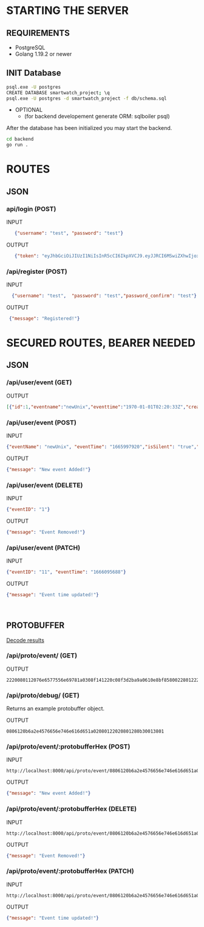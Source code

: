 # STARTING THE SERVER
## REQUIREMENTS
* PostgreSQL
* Golang 1.19.2 or newer


## INIT Database

```bash
psql.exe -U postgres
CREATE DATABASE smartwatch_project; \q
psql.exe -U postgres -d smartwatch_project -f db/schema.sql
```
* OPTIONAL
    * (for backend developement generate ORM: sqlboiler psql) 

After the database has been initialized you may start the backend.

```bash
cd backend
go run .
```


# ROUTES

## JSON

### api/login (POST)
   INPUT
```json
   {"username": "test",	"password": "test"}
```
   OUTPUT
```json
   {"token": "eyJhbGciOiJIUzI1NiIsInR5cCI6IkpXVCJ9.eyJJRCI6MSwiZXhwIjoxNjY2MjEwNzQ1LCJ1c2VybmFtZSI6InRlc3QifQ.8PWstjzN8SD5lORNWAmAh1NBCGVL9GugE67rtzJN1NA"}
```

### /api/register (POST)
   INPUT
```json
  {"username": "test",	"password": "test","password_confirm": "test"}
```
   OUTPUT
```json
 {"message": "Registered!"}
```


 # SECURED ROUTES, BEARER NEEDED

## JSON

### /api/user/event (GET)

   OUTPUT
```json
[{"id":1,"eventname":"newUnix","eventtime":"1970-01-01T02:20:33Z","created_at":"2022-10-18T13:26:11.536961Z","userid":1,"issilent":false,"snoozedisabled":false},{"id":3,"eventname":"newUnix","eventtime":"1970-01-01T05:25:34Z","created_at":"2022-10-18T13:26:21.909119Z","userid":1,"issilent":true,"snoozedisabled":true}]
```
### /api/user/event (POST)
   INPUT
```json
{"eventName": "newUnix", "eventTime": "1665997920","isSilent": "true","SnoozeDisabled": "false"}
```
   OUTPUT
```json
{"message": "New event Added!"}
```

### /api/user/event (DELETE)
   INPUT
```json
{"eventID": "1"}
```
   OUTPUT
```json
{"message": "Event Removed!"}
```

### /api/user/event (PATCH)
   INPUT
```json
{"eventID": "11", "eventTime": "1666095688"}
```
   OUTPUT
```json
{"message": "Event time updated!"}
```

<br/>

## PROTOBUFFER

[Decode results](https://protobuf-decoder.netlify.app/)

### /api/proto/event/ (GET)

   OUTPUT
```
2220080112076e6577556e69781a0308f141220c08f3d2ba9a0610e8bf85800228012225080312076e6577556e69781a0408ce9801220c08fdd2ba9a0610989cc0b103280130013801
```

### /api/proto/debug/ (GET)
Returns an example protobuffer object.

   OUTPUT
```
0806120b6a2e4576656e746e616d651a02080122020801280b30013801
```


### /api/proto/event/:protobufferHex (POST)
   INPUT
```
http://localhost:8000/api/proto/event/0806120b6a2e4576656e746e616d651a02080122020801280b30013801
```
   OUTPUT
```json
{"message": "New event Added!"}
```

### /api/proto/event/:protobufferHex (DELETE)
   INPUT
```
http://localhost:8000/api/proto/event/0806120b6a2e4576656e746e616d651a02080122020801280b30013801
```
   OUTPUT
```json
{"message": "Event Removed!"}
```


### /api/proto/event/:protobufferHex (PATCH)
   INPUT
```
http://localhost:8000/api/proto/event/0806120b6a2e4576656e746e616d651a02080122020801280b30013801
```
   OUTPUT
```json
{"message": "Event time updated!"}
```

